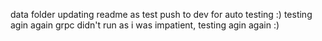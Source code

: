 data folder 
updating readme as test push to dev for auto testing :) 
testing agin 
again 
grpc didn't run as i was impatient, testing agin 
again :) 